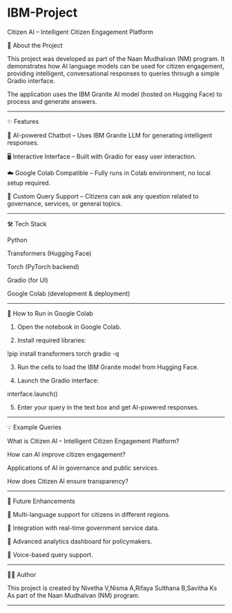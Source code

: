 # IBM-Project


Citizen AI – Intelligent Citizen Engagement Platform

📌 About the Project

This project was developed as part of the Naan Mudhalvan (NM) program.
It demonstrates how AI language models can be used for citizen engagement, providing intelligent, conversational responses to queries through a simple Gradio interface.

The application uses the IBM Granite AI model (hosted on Hugging Face) to process and generate answers.


---

✨ Features

🤖 AI-powered Chatbot – Uses IBM Granite LLM for generating intelligent responses.

🖥️ Interactive Interface – Built with Gradio for easy user interaction.

☁️ Google Colab Compatible – Fully runs in Colab environment, no local setup required.

📑 Custom Query Support – Citizens can ask any question related to governance, services, or general topics.



---

🛠️ Tech Stack

Python

Transformers (Hugging Face)

Torch (PyTorch backend)

Gradio (for UI)

Google Colab (development & deployment)



---

🚀 How to Run in Google Colab

1. Open the notebook in Google Colab.


2. Install required libraries:

!pip install transformers torch gradio -q


3. Run the cells to load the IBM Granite model from Hugging Face.


4. Launch the Gradio interface:

interface.launch()


5. Enter your query in the text box and get AI-powered responses.




---

💡 Example Queries

What is Citizen AI – Intelligent Citizen Engagement Platform?

How can AI improve citizen engagement?

Applications of AI in governance and public services.

How does Citizen AI ensure transparency?



---

📌 Future Enhancements

🔹 Multi-language support for citizens in different regions.

🔹 Integration with real-time government service data.

🔹 Advanced analytics dashboard for policymakers.

🔹 Voice-based query support.



---

👩‍💻 Author

This project is created by Nivetha V,Nisma A,Rifaya Sulthana B,Savitha Ks
As part of the Naan Mudhalvan (NM) program.


---

